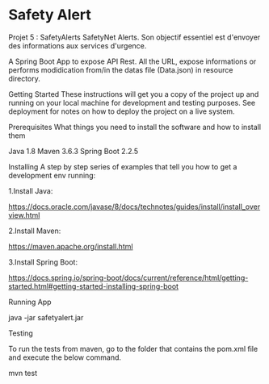 # Safety Alert
Projet 5 : SafetyAlerts
SafetyNet Alerts. Son objectif essentiel est d'envoyer des informations aux services d'urgence. 

A Spring Boot App to expose API Rest.
All the URL, expose informations or performs modidication from/in the datas file (Data.json) in resource directory. 

Getting Started
These instructions will get you a copy of the project up and running on your local machine for development and testing purposes. See deployment for notes on how to deploy the project on a live system.

Prerequisites
What things you need to install the software and how to install them

Java 1.8
Maven 3.6.3
Spring Boot 2.2.5

Installing
A step by step series of examples that tell you how to get a development env running:

1.Install Java:

https://docs.oracle.com/javase/8/docs/technotes/guides/install/install_overview.html

2.Install Maven:

https://maven.apache.org/install.html

3.Install Spring Boot:

https://docs.spring.io/spring-boot/docs/current/reference/html/getting-started.html#getting-started-installing-spring-boot


Running App

java -jar safetyalert.jar

Testing

To run the tests from maven, go to the folder that contains the pom.xml file and execute the below command.

mvn test
